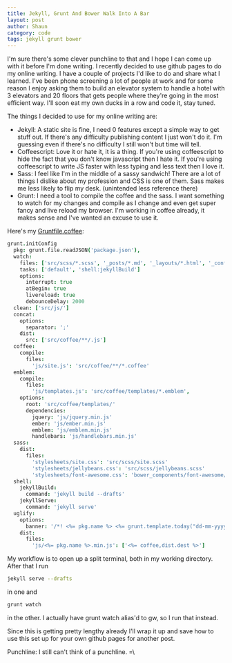 ```yaml
---
title: Jekyll, Grunt And Bower Walk Into A Bar
layout: post
author: Shaun
category: code
tags: jekyll grunt bower
---
```


I'm sure there's some clever punchline to that and I hope I can come up with it before I'm done writing. I recently decided to use github pages to do my online writing. I have a couple of projects I'd like to do and share what I learned.  I've been phone screening a lot of people at work and for some reason I enjoy asking them to build an elevator system to handle a hotel with 3 elevators and 20 floors that gets people where they're going in the most efficient way. I'll soon eat my own ducks in a row and code it, stay tuned.

The things I decided to use for my online writing are:

* Jekyll: A static site is fine, I need 0 features except a simple way to get stuff out. If there's any difficulty publishing content I just won't do it. I'm guessing even if there's no difficulty I still won't but time will tell.
* Coffeescript: Love it or hate it, it is a thing. If you're using coffeescript to hide the fact that you don't know javascript then I hate it. If you're using coffeescript to write JS faster with less typing and less text then I love it.
* Sass: I feel like I'm in the middle of a sassy sandwich! There are a lot of things I dislike about my profession and CSS is one of them. Sass makes me less likely to flip my desk. (unintended less reference there)
* Grunt: I need a tool to compile the coffee and the sass. I want something to watch for my changes and compile as I change and even get super fancy and live reload my browser. I'm working in coffee already, it makes sense and I've wanted an excuse to use it.

Here's my [Gruntfile.coffee](https://github.com/TheDudeWithTheThing/thedudewiththething.github.io/blob/master/Gruntfile.coffee):

```coffeescript
grunt.initConfig
  pkg: grunt.file.readJSON('package.json'),
  watch:
    files: ['src/scss/*.scss', '_posts/*.md', '_layouts/*.html', '_config.yml', 'src/coffee/**/*.coffee', '*.html', 'src/coffee/templates/*.emblem']
    tasks: ['default', 'shell:jekyllBuild']
    options:
      interrupt: true
      atBegin: true
      livereload: true
      debounceDelay: 2000
  clean: ['src/js/']
  concat:
    options:
      separator: ';'
    dist:
      src: ['src/coffee/**/.js']
  coffee:
    compile:
      files:
        'js/site.js': 'src/coffee/**/*.coffee'
  emblem:
    compile:
      files:
        'js/templates.js': 'src/coffee/templates/*.emblem',
    options:
      root: 'src/coffee/templates/'
      dependencies:
        jquery: 'js/jquery.min.js'
        ember: 'js/ember.min.js'
        emblem: 'js/emblem.min.js'
        handlebars: 'js/handlebars.min.js'
  sass:
    dist:
      files:
        'stylesheets/site.css': 'src/scss/site.scss'
        'stylesheets/jellybeans.css': 'src/scss/jellybeans.scss'
        'stylesheets/font-awesome.css': 'bower_components/font-awesome/scss/font-awesome.scss'
  shell:
    jekyllBuild:
      command: 'jekyll build --drafts'
    jekyllServe: 
      command: 'jekyll serve'
  uglify:
    options:
      banner: '/*! <%= pkg.name %> <%= grunt.template.today("dd-mm-yyyy") %> */\n'
    dist:
      files:
        'js/<%= pkg.name %>.min.js': ['<%= coffee,dist.dest %>']
```

My workflow is to open up a split terminal, both in my working directory. After that I run 
```bash
jekyll serve --drafts
```
in one and
```bash
grunt watch
```
in the other. I actually have grunt watch alias'd to gw, so I run that instead. 

Since this is getting pretty lengthy already I'll wrap it up and save how to use this set up for your own github pages for another post.

Punchline: I still can't think of a punchline. =\
